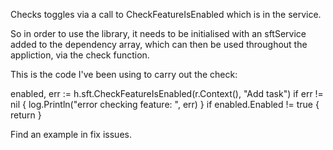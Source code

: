 Checks toggles via a call to CheckFeatureIsEnabled which is in the service.

So in order to use the library, it needs to be initialised with an sftService added to the
dependency array, which can then be used throughout the appliction, via the check function.

This is the code I've been using to carry out the check:

enabled, err := h.sft.CheckFeatureIsEnabled(r.Context(), "Add task")
if err != nil {
    log.Println("error checking feature: ", err)
}
if enabled.Enabled != true { 
    return
}

Find an example in fix issues.